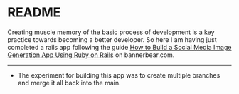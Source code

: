# README

Creating muscle memory of the basic process of development is a key practice towards becoming a better developer. 
So here I am having just completed a rails app following the guide [How to Build a Social Media Image Generation App Using Ruby on Rails](https://www.bannerbear.com/blog/how-to-build-a-social-media-image-generation-app-using-ruby-on-rails-and-the-bannerbear-api/#creating--saving-articles) on bannerbear.com.<br/>

<hr>

* The experiment for building this app was to create multiple branches and merge it all back into the main.

